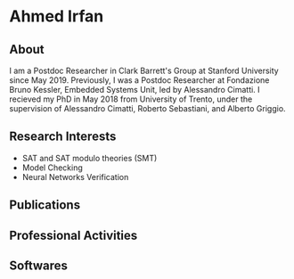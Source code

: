 # Ahmed Irfan

## About 

I am a Postdoc Researcher in Clark Barrett's Group at Stanford University since May 2019. 
Previously, I was a Postdoc Researcher at Fondazione Bruno Kessler, Embedded Systems Unit, led by Alessandro Cimatti.
I recieved my PhD in May 2018 from University of Trento, under the supervision of Alessandro Cimatti, Roberto Sebastiani, and Alberto Griggio.

## Research Interests
* SAT and SAT modulo theories (SMT)
* Model Checking
* Neural Networks Verification

## Publications

## Professional Activities

## Softwares
